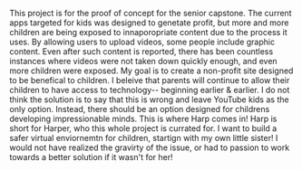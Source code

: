 This project is for the proof of concept for the senior capstone. 
The current apps targeted for kids was designed to genetate profit, but more and more children are being exposed to innaporopriate content due to the process it uses. By allowing users to upload videos, some people include graphic content. Even after such content is reported, there has been countless instances where videos were not taken down quickly enough, and even more children were exposed. 
My goal is to create a non-profit site designed to be benefical to children. I beleive that parents will continue to allow their children to have access to technology-- beginning earlier & earlier. I do not think the solution is to say that this is wrong and leave YouTube kids as the only option. Instead, there should be an option designed for childrens developing impressionable minds. 
This is where Harp comes in!
Harp is short for Harper, who this whole project is currated for. I want to build a safer virtual enviornemtn for children, startign with my own little sister! I would not have realized the gravirty of the issue, or had to passion to work towards a better solution if it wasn't for her! 
